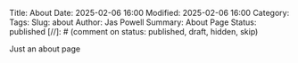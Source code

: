 Title: About
Date: 2025-02-06 16:00
Modified: 2025-02-06 16:00
Category: 
Tags: 
Slug: about
Author: Jas Powell
Summary: About Page
Status: published 
[//]: # (comment on status: published, draft, hidden, skip)

Just an about page